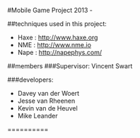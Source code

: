 #Mobile Game Project 2013 -

##techniques
used in this project:
* Haxe : http://www.haxe.org
* NME : http://www.nme.io
* Nape : http://napephys.com/

##members
###Supervisor:
Vincent Swart

###developers:
* Davey  van der Woert
* Jesse van Rheenen
* Kevin van de Heuvel
* Mike Leander

==========
